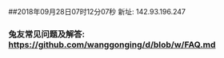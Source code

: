 ##2018年09月28日07时12分07秒 新址: 142.93.196.247
### 兔友常见问题及解答: https://github.com/wanggonging/d/blob/w/FAQ.md
